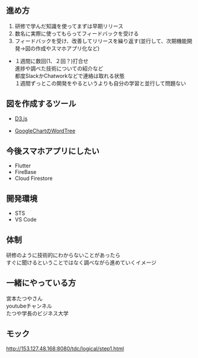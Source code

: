 
## 進め方
1. 研修で学んだ知識を使ってまずは早期リリース
2. 数名に実際に使ってもらってフィードバックを受ける
3. フィードバックを受け、改善してリリースを繰り返す(並行して、次期機能開発→図の作成やスマホアプリ化など)

- １週間に数回(1、２回？)打合せ  
進捗や調べた技術についての紹介など  
都度SlackかChatworkなどで連絡は取れる状態  
１週間ずっとこの開発をやるというよりも自分の学習と並行して問題ない


## 図を作成するツール
- [D3.js](https://wizardace.com/d3-tree/)

- [GoogleChartのWordTree](https://developers.google.com/chart/interactive/docs/gallery/wordtree)


## 今後スマホアプリにしたい
- Flutter
- FireBase
- Cloud Firestore


## 開発環境
- STS
- VS Code


## 体制
研修のように技術的にわからないことがあったら  
すぐに聞けるということではなく調べながら進めていくイメージ

## 一緒にやっている方
宮本たつやさん  
youtubeチャンネル  
たつや学長のビジネス大学

## モック
http://153.127.48.168:8080/tdc/logical/step1.html

